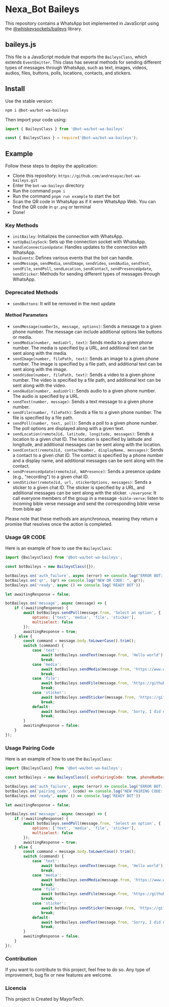 # Nexa_Bot Baileys

This repository contains a WhatsApp bot implemented in JavaScript using the [@whiskeysockets/baileys](https://github.com/WhiskeySockets/Baileys) library.

## baileys.js

This file is a JavaScript module that exports the `BaileysClass`, which extends `EventEmitter`. This class has several methods for sending different types of messages through WhatsApp, such as text, images, videos, audios, files, buttons, polls, locations, contacts, and stickers.


## Install

Use the stable version:
```
npm i @bot-wa/bot-wa-baileys
```

Then import your code using:
``` ts 
import { BaileysClass } from '@bot-wa/bot-wa-baileys'
```
``` js 
const { BaileysClass } = require('@bot-wa/bot-wa-baileys');
```

## Example

Follow these steps to deploy the application:

- Clone this repository: `https://github.com/andresayac/bot-wa-baileys.git`
- Enter the `bot-wa-baileys` directory
- Run the command `pnpm i`
- Run the command `pnpm run example` to start the bot
- Scan the QR code in WhatsApp as if it were WhatsApp Web. You can find the QR code in `qr.png` or terminal
- Done!

### Key Methods

- `initBailey`: Initializes the connection with WhatsApp.
- `setUpBaileySock`: Sets up the connection socket with WhatsApp.
- `handleConnectionUpdate`: Handles updates to the connection with WhatsApp.
- `busEvents`: Defines various events that the bot can handle.
- `sendMessage`, `sendMedia`, `sendImage`, `sendVideo`, `sendAudio`, `sendText`, `sendFile`, `sendPoll`, `sendLocation`, `sendContact`, `sendPresenceUpdate`, `sendSticker`: Methods for sending different types of messages through WhatsApp.

### Deprecated Methods
- `sendButtons`: It will be removed in the next update

#### Method Parameters

- `sendMessage(numberIn, message, options)`: Sends a message to a given phone number. The message can include additional options like buttons or media.
- `sendMedia(number, mediaUrl, text)`: Sends media to a given phone number. The media is specified by a URL, and additional text can be sent along with the media.
- `sendImage(number, filePath, text)`: Sends an image to a given phone number. The image is specified by a file path, and additional text can be sent along with the image.
- `sendVideo(number, filePath, text)`: Sends a video to a given phone number. The video is specified by a file path, and additional text can be sent along with the video.
- `sendAudio(number, audioUrl)`: Sends audio to a given phone number. The audio is specified by a URL.
- `sendText(number, message)`: Sends a text message to a given phone number.
- `sendFile(number, filePath)`: Sends a file to a given phone number. The file is specified by a file path.
- `sendPoll(number, text, poll)`: Sends a poll to a given phone number. The poll options are displayed along with a given text.
- `sendLocation(remoteJid, latitude, longitude, messages)`: Sends a location to a given chat ID. The location is specified by latitude and longitude, and additional messages can be sent along with the location.
- `sendContact(remoteJid, contactNumber, displayName, messages)`: Sends a contact to a given chat ID. The contact is specified by a phone number and a display name, and additional messages can be sent along with the contact.
- `sendPresenceUpdate(remoteJid, WAPresence)`: Sends a presence update (e.g., "recording") to a given chat ID.
- `sendSticker(remoteJid, url, stickerOptions, messages)`: Sends a sticker to a given chat ID. The sticker is specified by a URL, and additional messages can be sent along with the sticker.
-`/everyone`: It call everyone members of the group in a message 
-`bible-verse`: listen to incoming bible verse message and send the corresponding bible verse from bible api

Please note that these methods are asynchronous, meaning they return a promise that resolves once the action is completed.


### Usage QR CODE

Here is an example of how to use the `BaileysClass`:

```javascript
import {BaileysClass} from '@bot-wa/bot-wa-baileys';

const botBaileys = new BaileysClass({});

botBaileys.on('auth_failure', async (error) => console.log("ERROR BOT: ", error));
botBaileys.on('qr', (qr) => console.log("NEW QR CODE: ", qr));
botBaileys.on('ready', async () => console.log('READY BOT'))

let awaitingResponse = false;

botBaileys.on('message', async (message) => {
    if (!awaitingResponse) {
        await botBaileys.sendPoll(message.from, 'Select an option', {
            options: ['text', 'media', 'file', 'sticker'],
            multiselect: false
        });
        awaitingResponse = true;
    } else {
        const command = message.body.toLowerCase().trim();
        switch (command) {
            case 'text':
                await botBaileys.sendText(message.from, 'Hello world');
                break;
            case 'media':
                await botBaileys.sendMedia(message.from, 'https://www.w3schools.com/w3css/img_lights.jpg', 'Hello world');
                break;
            case 'file':
                await botBaileys.sendFile(message.from, 'https://github.com/pedrazadixon/sample-files/raw/main/sample_pdf.pdf');
                break;
            case 'sticker':
                await botBaileys.sendSticker(message.from, 'https://gifimgs.com/animations/anime/dragon-ball-z/Goku/goku_34.gif', { pack: 'User', author: 'Me' });
                break;
            default:
                await botBaileys.sendText(message.from, 'Sorry, I did not understand that command. Please select an option from the poll.');
                break;
        }
        awaitingResponse = false;
    }
});
```

### Usage Pairing Code

Here is an example of how to use the `BaileysClass`:

```javascript
import {BaileysClass} from '@bot-wa/bot-wa-baileys';

const botBaileys = new BaileysClass({ usePairingCode: true, phoneNumber: 'XXXXXXXXXXX' });

botBaileys.on('auth_failure', async (error) => console.log("ERROR BOT: ", error));
botBaileys.on('pairing_code', (code) => console.log("NEW PAIRING CODE: ", code));
botBaileys.on('ready', async () => console.log('READY BOT'))

let awaitingResponse = false;

botBaileys.on('message', async (message) => {
    if (!awaitingResponse) {
        await botBaileys.sendPoll(message.from, 'Select an option', {
            options: ['text', 'media', 'file', 'sticker'],
            multiselect: false
        });
        awaitingResponse = true;
    } else {
        const command = message.body.toLowerCase().trim();
        switch (command) {
            case 'text':
                await botBaileys.sendText(message.from, 'Hello world');
                break;
            case 'media':
                await botBaileys.sendMedia(message.from, 'https://www.w3schools.com/w3css/img_lights.jpg', 'Hello world');
                break;
            case 'file':
                await botBaileys.sendFile(message.from, 'https://github.com/pedrazadixon/sample-files/raw/main/sample_pdf.pdf');
                break;
            case 'sticker':
                await botBaileys.sendSticker(message.from, 'https://gifimgs.com/animations/anime/dragon-ball-z/Goku/goku_34.gif', { pack: 'User', author: 'Me' });
                break;
            default:
                await botBaileys.sendText(message.from, 'Sorry, I did not understand that command. Please select an option from the poll.');
                break;
        }
        awaitingResponse = false;
    }
});
```




### Contribution
If you want to contribute to this project, feel free to do so. Any type of improvement, bug fix or new features are welcome.

### Licencia

This project is Created by MayorTech.


